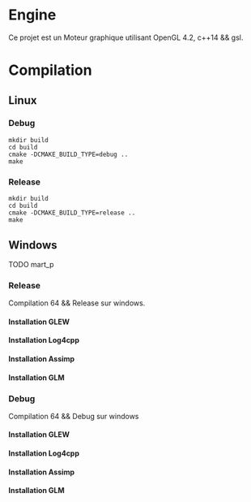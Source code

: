 # Engine

Ce projet est un Moteur graphique utilisant OpenGL 4.2, c++14 && gsl.

# Compilation

## Linux


### Debug

```shell
mkdir build
cd build
cmake -DCMAKE_BUILD_TYPE=debug ..
make
```

### Release

```shell
mkdir build
cd build
cmake -DCMAKE_BUILD_TYPE=release ..
make
```

## Windows

TODO mart_p

### Release

Compilation 64 && Release sur windows.

#### Installation GLEW


#### Installation Log4cpp


#### Installation Assimp


#### Installation GLM

### Debug

Compilation 64 && Debug sur windows

#### Installation GLEW


#### Installation Log4cpp


#### Installation Assimp


#### Installation GLM


